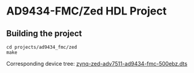 # AD9434-FMC/Zed HDL Project

## Building the project

```
cd projects/ad9434_fmc/zed
make
```

Corresponding device tree: [zynq-zed-adv7511-ad9434-fmc-500ebz.dts](https://github.com/analogdevicesinc/linux/blob/eef6f463a90dc47af51a0a7d70f96609ef7d5f35/arch/arm/boot/dts/xilinx/zynq-zed-adv7511-ad9434-fmc-500ebz.dts)
